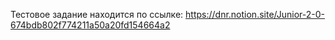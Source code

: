 Тестовое задание находится по ссылке: https://dnr.notion.site/Junior-2-0-674bdb802f774211a50a20fd154664a2
